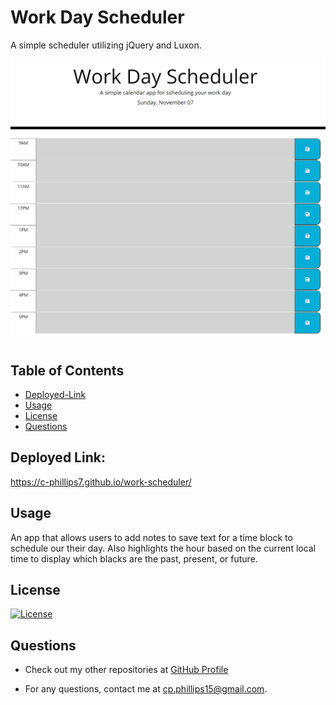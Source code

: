 # Work Day Scheduler

  A simple scheduler utilizing jQuery and Luxon.

![Alt text](/Assets/screenshot.png?raw=true "Deployed page")
  ## Table of Contents

  - [Deployed-Link](#deployed-link)
  - [Usage](#usage)
  - [License](#license)
  - [Questions](#questions)

  ## Deployed Link:

  https://c-phillips7.github.io/work-scheduler/
  ## Usage

  An app that allows users to add notes to save text for a time block to schedule our their day. Also highlights the hour based on the current local time to display which blacks are the past, present, or future.

  ## License

  [![License](https://img.shields.io/badge/License-Apache_2.0-blue.svg)](https://opensource.org/licenses/Apache-2.0)

  ## Questions

  - Check out my other repositories at [GitHub Profile](https://github.com/c-phillips7)

  - For any questions, contact me at cp.phillips15@gmail.com.


